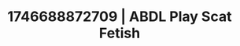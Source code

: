 ---
categories:
- AI-generated
- Full-body chills
- Eco-erotica
- Real couple content
- Erotic dreamscape
- ASMR
- Soft domination
- Cosplay
image: /assets/images/1746688872709.jpg
layout: post
seo:
  description: Featured content with premium ABDL Play, Scat Fetish. HD images available.
  keywords: ABDL Play, Scat Fetish
  og_image: /assets/images/1746688872709.jpg
  schema_type: VisualArtwork
tags:
- ABDL Play
- Scat Fetish
- '#1746688872709'
title: 1746688872709 | ABDL Play Scat Fetish
---